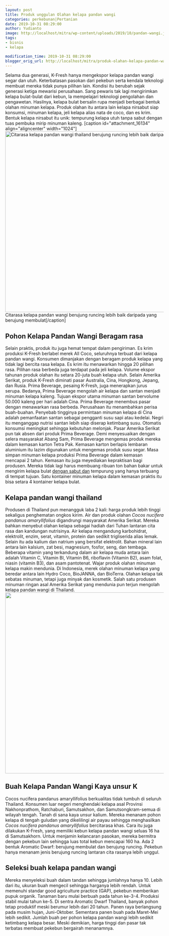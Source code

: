 ```yaml
---
layout: post
title: Produk unggulan Olahan kelapa pandan wangi
categories: perkebunan|Pertanian
date: 2019-10-31 08:29:00
author: Yudianto
image: http://localhost/mitra/wp-content/uploads/2019/10/pandan-wangi.jpg
tags:
- bisnis
- kelapa

modification_time: 2019-10-31 08:29:00
blogger_orig_url: http://localhost/mitra/produk-olahan-kelapa-pandan-wangi.html
---
```


Selama dua generasi, K-Fresh hanya mengekspor kelapa pandan wangi segar dan utuh. Keterbatasan pasokan dari pekebun serta kendala teknologi membuat mereka tidak punya pilihan lain.
Kondisi itu berubah sejak generasi ketiga mewarisi perusahaan. Sang pewaris tak lagi mengirimkan kelapa bulat-bulat dari kebun, la mempelajari teknologi pengolahan dan pengawetan. Hasilnya, kelapa bulat bersalin rupa menjadi berbagai bentuk olahan <span class="keyword _ngcontent-cwh-100" aria-hidden="false">minuman kelapa</span>.
Produk olahan itu antara lain kelapa nirsabut siap konsumsi, <span class="keyword _ngcontent-cwh-100" aria-hidden="false">minuman kelapa</span>, jeli kelapa alias nata de coco, dan es krim. Bentuk kelapa nirsabut itu unik: tempurung kelapa utuh tanpa sabut dengan tuas pembuka mirip minuman kaleng.
[caption id="attachment_16134" align="aligncenter" width="1024"]<a href="http://127.0.0.1/mitra/wp-content/uploads/2019/10/pohon-kelapa-pandan-wangi.jpg"><img class="wp-image-16134 size-large" src="http://127.0.0.1/mitra/wp-content/uploads/2019/10/pohon-kelapa-pandan-wangi-1024x576.jpg" alt="Citarasa kelapa pandan wangi thailand berujung runcing lebih baik daripada yang berujung membulat" width="1024" height="576" /></a> Citarasa kelapa pandan wangi berujung runcing lebih baik daripada yang berujung membulat[/caption]
<h2>Pohon Kelapa Pandan Wangi Beragam rasa</h2>
Selain praktis, produk itu juga hemat tempat dalam pengiriman. Es krim produksi K-Fresh berlabel merek All Coco, seluruhnya terbuat dari kelapa pandan wangi. Konsumen dimanjakan dengan beragam produk kelapa yang tidak lagi bercita rasa kelapa. Es krim itu menawarkan hingga 20 pilihan rasa. Pilihan rasa berbeda juga terdapat pada jeli kelapa. Volume ekspor tahunan produk olahan itu setara 20-juta buah kelapa utuh.
Selain Amerika Serikat, produk K-Fresh diminati pasar Australia, Cina, Hongkong, Jepang, dan Rusia. Prima Beverage, pesaing K-Fresh, juga menerapkan jurus serupa. Bedanya, Prima Beverage mengolah air kelapa dan santan menjadi <span class="keyword _ngcontent-cwh-100" aria-hidden="false">minuman kelapa</span> kaleng.
Tujuan ekspor utama minuman santan bervolume 50.000 kaleng per hari adalah Cina. Prima Beverage menembus pasar dengan menawarkan rasa berbeda. Perusahaan itu menambahkan perisa buah-buahan.
Penyebab tingginya permintaan <span class="keyword _ngcontent-cwh-100" aria-hidden="false">minuman kelapa</span> di Cina adalah pemanfaatan santan sebagai pengganti susu sapi atau kedelai. Negri itu menganggap nutrisi santan lebih siap diserap ketimbang susu. Otomatis konsumsi meningkat sehingga kebutuhan melonjak. Pasar Amerika Serikat pun tak absen dari produk Prima Beverage.
Demi menyesuaikan dengan selera masyarakat Abang Sam, Prima Beverage mengemas produk mereka dalam kemasan karton Tetra Pak. Kemasan karton berlapis lembaran aluminium itu lazim digunakan untuk mengemas produk susu segar. Masa simpan <span class="keyword _ngcontent-cwh-100" aria-hidden="false">minuman kelapa</span> produksi Prima Beverage dalam kemasan mencapai 2 tahun.
Kemasan itu juga meyediakan kepraktisan bagi produsen. Mereka tidak lagi harus membuang ribuan ton bahan bakar untuk mengirim kelapa bulat <a class="" style="width: auto !important;" href="http://127.0.0.1/mitra/budidaya-manggis-dengan-teknik-kaki.html" data-wpil-post-to-id="">dengan sabut dan</a> tempurung yang hanya terbuang di tempat tujuan. Satu kontainer minuman kelapa dalam kemasan praktis itu bisa setara 4 kontainer kelapa bulat.
<h2>Kelapa pandan wangi thailand</h2>
Produsen di Thailand pun menangguk laba 2 kali: harga produk lebih tinggi sekaligus penghematan ongkos kirim. Air dan produk olahan <em>Cocos nucifera pandanus amaryllifolius</em> digandrungi masyarakat Amerika Serikat. Mereka bahkan menyebut olahan kelapa sebagai hadiah dari Tuhan lantaran cita rasa dan kandungan nutrisinya. Air kelapa mengandung karbohidrat, elektrolit, enzim, serat, vitamin, protein dan sedikit trigliserida alias lemak.
Selain itu ada kalium dan natrium yang bersifat elektrolit. Bahan mineral lain antara lain kalsium, zat besi, magnesium, fosfor, seng, dan tembaga. Beberapa vitamin yang terkandung dalam air kelapa muda antara lain adalah Vitamin C, Vitamin BI, Vitamin B6, riboflavin (Vitamin B2), asam folat, niasin (vitamin B3), dan asam pantotenat. Wajar produk olahan <span class="keyword _ngcontent-cwh-100" aria-hidden="false">minuman kelapa</span> makin mendunia.
Di Indonesia, merek olahan <span class="keyword _ngcontent-cwh-100" aria-hidden="false">minuman kelapa</span> yang beredar antara lain Hydro Coco, BioJANNA, dan BioTerra. Olahan kelapa tak sebatas minuman, tetapi juga minyak dan kosmetik. Salah satu produsen minuman ringan asal Amerika Serikat yang mendunia pun terjun mengolah kelapa pandan wangi di Thailand.
<a href="http://127.0.0.1/mitra/wp-content/uploads/2019/10/kelapa-pandan-wangi.jpg"><img class="aligncenter wp-image-16132 size-large" src="http://127.0.0.1/mitra/wp-content/uploads/2019/10/kelapa-pandan-wangi-1024x576.jpg" alt="" width="1024" height="576" /></a>
<h2>Buah Kelapa Pandan Wangi Kaya unsur K</h2>
Cocos nucifera pandanus amaryllifolius berkualitas tidak tumbuh di seluruh Thailand. Konsumen luar negeri menghendaki kelapa asal Provinsi Nakhonprathom, Ratchaburi, Samutsakhon, dan Samutsongkram-semua di wilayah tengah. Tanah di sana kaya unsur kalium. Mereka menanam pohon kelapa di tengah guludan yang dikelilingi air payau sehingga menghasilkan <em>Cocos nucifera pandanus amaryllifolius</em> bercitarasa khas.
Cara itu juga dilakukan K-Fresh, yang memiliki kebun kelapa pandan wangi seluas 16 ha di Samutsakhorn. Untuk menjamin kelancaran pasokan, mereka bermitra dengan pekebun lain sehingga luas total kebun mencapai 160 ha. Ada 2 bentuk <span class="ILfuVd"><span class="hgKElc">Aromatic Dwarf</span></span>: berujung membulat dan berujung runcing. Pekebun hanya menanam jenis berujung runcing lantaran cita rasanya lebih unggul.
<h2>Seleksi buah kelapa pandan wangi</h2>
Mereka menyeleksi buah dalam tandan sehingga jumlahnya hanya 10. Lebih dari itu, ukuran buah mengecil sehingga harganya lebih rendah. Untuk memenuhi standar good agriculture practice (GAP), pekebun memberikan pupuk organik. Tanaman baru mulai berbuah pada tahun ke-3-4. Produksi stabil mulai tahun ke-5. Di sentra <span class="ILfuVd"><span class="hgKElc">Aromatic Dwarf</span></span> Thailand, banyak pohon tetap produktif meski berumur lebih dari 20 tahun.
Panen raya berlangsung pada musim hujan, Juni-Oktober. Sementara panen buah pada Maret-Mei lebih sedikit. Jumlah buah per pohon kelapa pandan wangi lebih sedikit ketimbang kelapa besar. Meski demikian, harga tinggi dan pasar tak terbatas membuat pekebun bergairah menanamnya.
